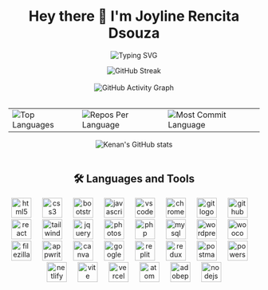 <div align="center">
<h1>Hey there 👋 I'm Joyline Rencita Dsouza</h1>
  <p align="center">
  
 <img src="https://readme-typing-svg.herokuapp.com?font=Fira+Code&weight=800&pause=500&color=f1c40f&center=true&vCenter=true&width=435&lines=Frontend+Developer;Fullstack+Developer" alt="Typing SVG" />
 </p>
  <img src="https://streak-stats.demolab.com/?user=Joyline-Rencita&theme=highcontrast&hide_border=true" alt="GitHub Streak" />
  <br>
  <br>
   <img src="https://github-readme-activity-graph.vercel.app/graph?username=Joyline-Rencita&custom_title=My%20GitHub%20Activity%20Graph&hide_border=true&border_radius=15&bg_color=000000&color=FFD700&line=1E90FF&point=1E90FF&area_color=000000&title_color=FFD700&area=true" alt="GitHub Activity Graph" />
<br>
<br>
<div align="center">
<table>
  <tr>
    <td>
      <img src="https://github-readme-stats.vercel.app/api/top-langs/?username=Joyline-Rencita&hide=html&hide_border=true&layout=compact&langs_count=8&theme=highcontrast" alt="Top Languages">
    </td>
    <td>
      <img src="https://github-profile-summary-cards.vercel.app/api/cards/repos-per-language?username=Joyline-Rencita&theme=highcontrast&hide_border=true" alt="Repos Per Language">
    </td>
    <td>
      <img src="https://github-profile-summary-cards.vercel.app/api/cards/most-commit-language?username=Joyline-Rencita&theme=highcontrast&hide_border=true" alt="Most Commit Language">
    </td>
  </tr>
</table>

<img src="https://github-readme-stats.vercel.app/api?username=Joyline-Rencita&hide_border=true&border_radius=15&show_icons=true&theme=highcontrast" alt="Kenan's GitHub stats">
<br> <br>
<div align="center">
  <h2>🛠 Languages and Tools</h2>
<div align="center">
  <img src="https://skillicons.dev/icons?i=html" height="40" alt="html5 logo"  />
  <img width="14" />
  <img src="https://skillicons.dev/icons?i=css" height="40" alt="css3 logo"  />
  <img width="14" />
  <img src="https://skillicons.dev/icons?i=bootstrap" height="40" alt="bootstrap logo"  />
  <img width="14" />
  <img src="https://skillicons.dev/icons?i=js" height="40" alt="javascript logo"  />
  <img width="14" />
  <img src="https://cdn.jsdelivr.net/gh/devicons/devicon/icons/vscode/vscode-original.svg" height="40" alt="vscode logo"  />
  <img width="14" />
  <img src="https://cdn.jsdelivr.net/gh/devicons/devicon/icons/chrome/chrome-original.svg" height="40" alt="chrome logo"  />
  <img width="14" />
  <img src="https://skillicons.dev/icons?i=git" height="40" alt="git logo"  />
  <img width="14" />
  <img src="https://skillicons.dev/icons?i=github" height="40" alt="github logo"  />
  <img width="14" />
  <img src="https://cdn.simpleicons.org/react/61DAFB" height="40" alt="react logo"  />
  <img width="14" />
  <img src="https://skillicons.dev/icons?i=tailwind" height="40" alt="tailwindcss logo"  />
  <img width="14" />
  <img src="https://skillicons.dev/icons?i=jquery" height="40" alt="jquery logo"  />
  <img width="14" />
  <img src="https://cdn.simpleicons.org/adobephotoshop/31A8FF" height="40" alt="photoshop logo"  />
  <img width="14" />
  <img src="https://cdn.jsdelivr.net/gh/devicons/devicon/icons/php/php-original.svg" height="40" alt="php logo"  />
  <img width="14" />
  <img src="https://skillicons.dev/icons?i=mysql" height="40" alt="mysql logo"  />
  <img width="14" />
  <img src="https://skillicons.dev/icons?i=wordpress" height="40" alt="wordpress logo"  />
  <img width="14" />
  <img src="https://cdn.jsdelivr.net/gh/devicons/devicon/icons/woocommerce/woocommerce-original.svg" height="40" alt="woocommerce logo"  />
  <img width="14" />
  <img src="https://cdn.jsdelivr.net/gh/devicons/devicon/icons/filezilla/filezilla-plain.svg" height="40" alt="filezilla logo"  />
  <img width="14" />
  <img src="https://skillicons.dev/icons?i=appwrite" height="40" alt="appwrite logo"  />
  <img width="14" />
  <img src="https://cdn.jsdelivr.net/gh/devicons/devicon/icons/canva/canva-original.svg" height="40" alt="canva logo"  />
  <img width="14" />
  <img src="https://cdn.jsdelivr.net/gh/devicons/devicon/icons/google/google-original.svg" height="40" alt="google logo"  />
  <img width="14" />
  <img src="https://skillicons.dev/icons?i=replit" height="40" alt="replit logo"  />
  <img width="14" />
  <img src="https://skillicons.dev/icons?i=redux" height="40" alt="redux logo"  />
  <img width="14" />
  <img src="https://skillicons.dev/icons?i=postman" height="40" alt="postman logo"  />
  <img width="14" />
  <img src="https://skillicons.dev/icons?i=powershell" height="40" alt="powershell logo"  />
  <img width="14" />
  <img src="https://skillicons.dev/icons?i=netlify" height="40" alt="netlify logo"  />
  <img width="14" />
  <img src="https://skillicons.dev/icons?i=vite" height="40" alt="vite logo"  />
  <img width="14" />
  <img src="https://skillicons.dev/icons?i=vercel" height="40" alt="vercel logo"  />
  <img width="14" />
  <img src="https://skillicons.dev/icons?i=atom" height="40" alt="atom logo"  />
  <img width="14" />
  <img src="https://skillicons.dev/icons?i=ps" height="40" alt="adobephotoshop logo"  />
  <img width="14" />
  <img src="https://skillicons.dev/icons?i=nodejs" height="40" alt="nodejs logo"  />
</div>

</div>


